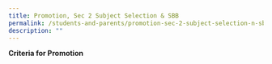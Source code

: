 ```yaml
---
title: Promotion, Sec 2 Subject Selection & SBB
permalink: /students-and-parents/promotion-sec-2-subject-selection-n-sbb/
description: ""
---
```

**Criteria for Promotion**

